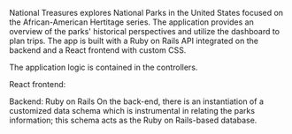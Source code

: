 National Treasures explores National Parks in the United States focused on the African-American Hertitage series. The application provides an overview of the parks' historical perspectives and utilize the dashboard to plan trips. The app is built with a Ruby on Rails API integrated on the backend and a React frontend with custom CSS.

The application logic is contained in the controllers.

React frontend:

Backend: Ruby on Rails
On the back-end, there is an instantiation of a customized data schema which is instrumental in relating the parks information; this schema acts as the Ruby on Rails-based database.